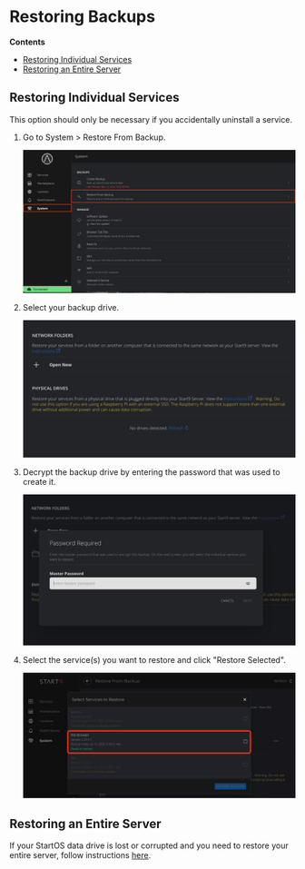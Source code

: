 # Restoring Backups

**Contents**

- [Restoring Individual Services](#restoring-individual-services)
- [Restoring an Entire Server](#restoring-an-entire-server)

## Restoring Individual Services

This option should only be necessary if you accidentally uninstall a service.

1.  Go to System > Restore From Backup.

    ![select backup drive](./assets/system-restore.png)

1.  Select your backup drive.

    ![select backup drive](./assets/restore-select-drive.png)

1.  Decrypt the backup drive by entering the password that was used to create it.

    ![decrypt backup drive](./assets/restore-decrypt.png)

1.  Select the service(s) you want to restore and click "Restore Selected".

    ![select services to restore](./assets/restore-select-services.png)

## Restoring an Entire Server

If your StartOS data drive is lost or corrupted and you need to restore your entire server, follow instructions [here](./recover.md#restore-from-backup-disaster-recovery).
